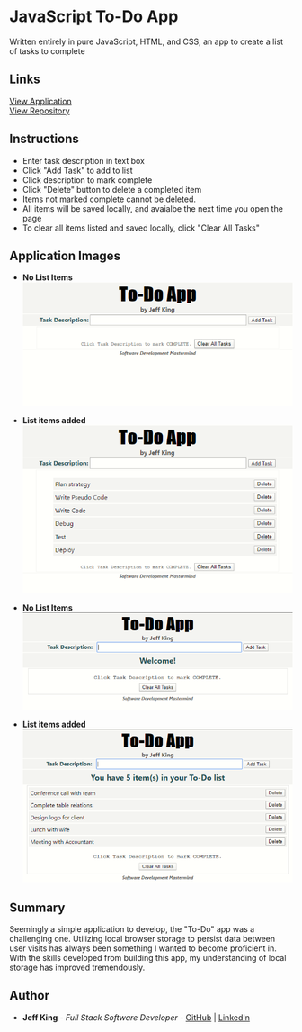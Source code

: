 # JavaScript To-Do App
Written entirely in pure JavaScript, HTML, and CSS, an app to create a list of tasks to complete

## Links
[View Application](https://jazfunk.github.io/jk-to-do-app/)  
[View Repository](https://github.com/jazfunk/jk-to-do-app.git)

## Instructions
- Enter task description in text box  
- Click "Add Task" to add to list  
- Click description to mark complete
- Click "Delete" button to delete a completed item  
- Items not marked complete cannot be deleted.  
- All items will be saved locally, and avaialbe the next time you open the page  
- To clear all items listed and saved locally, click "Clear All Tasks"


## Application Images

* **No List Items**<br>
<img src="images/todoApp_SS_NoItems.png"><br>

* **List items added**<br>
<img src="images/todoApp_SS_WithItems.png"><br>

* **No List Items**<br>
![noListItems](https://raw.githubusercontent.com/jazfunk/jk-to-do-app/master/images/todoApp_SS_NoItems.PNG)<br>

* **List items added**<br>
![listItems](https://raw.githubusercontent.com/jazfunk/jk-to-do-app/master/images/todoApp_SS_WithItems.PNG)

## Summary
Seemingly a simple application to develop, the "To-Do" app was a challenging one.  Utilizing local browser storage to persist data between user visits has always been something I wanted to become proficient in.  With the skills developed from building this app, my understanding of local storage has improved tremendously.

## Author
* **Jeff King** - *Full Stack Software Developer* - [GitHub](https://github.com/jazfunk) | [LinkedIn](https://www.linkedin.com/in/jeffking222/)